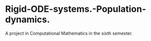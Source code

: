 # Rigid-ODE-systems.-Population-dynamics.
A project in Computational Mathematics in the sixth semester.

